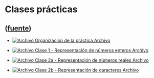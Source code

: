 # Clases prácticas
([fuente](https://campus.exactas.uba.ar/course/view.php?id=1058&section=3))
---
  - [ ![Archivo](https://campus.exactas.uba.ar/theme/image.php/magazine/core/1462913092/f/pdf) Organización de la práctica  Archivo  ](https://campus.exactas.uba.ar/mod/resource/view.php?id=57230)

  - [ ![Archivo](https://campus.exactas.uba.ar/theme/image.php/magazine/core/1462913092/f/pdf) Clase 1 - Representación de números enteros  Archivo  ](https://campus.exactas.uba.ar/mod/resource/view.php?id=57231)

  - [ ![Archivo](https://campus.exactas.uba.ar/theme/image.php/magazine/core/1462913092/f/pdf) Clase 2a - Representación de números reales  Archivo  ](https://campus.exactas.uba.ar/mod/resource/view.php?id=57358)

  - [ ![Archivo](https://campus.exactas.uba.ar/theme/image.php/magazine/core/1462913092/f/pdf) Clase 2b - Representación de caracteres  Archivo  ](https://campus.exactas.uba.ar/mod/resource/view.php?id=57359)

